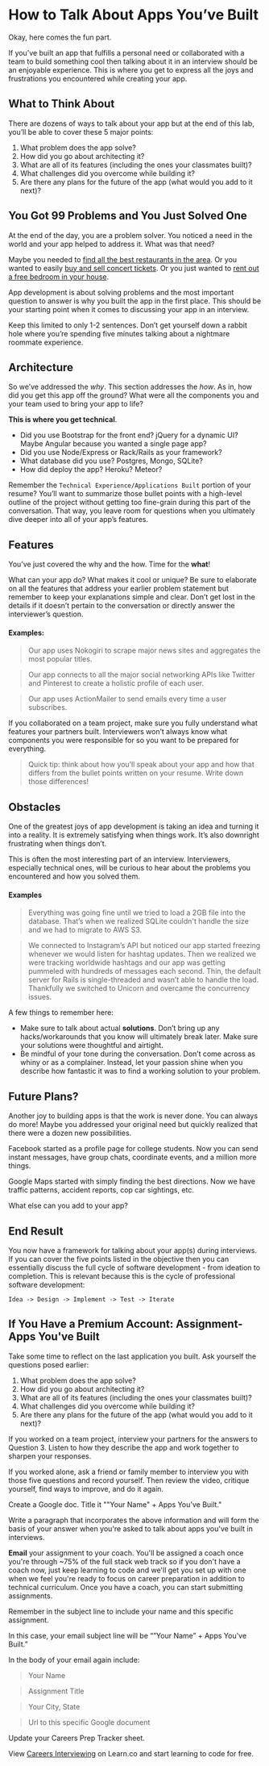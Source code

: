 # How to Talk About Apps You’ve Built

Okay, here comes the fun part.

If you’ve built an app that fulfills a personal need or collaborated with a team to build something cool then talking about it in an interview should be an enjoyable experience. This is where you get to express all the joys and frustrations you encountered while creating your app. 

## What to Think About

There are dozens of ways to talk about your app but at the end of this lab, you’ll be able to cover these 5 major points:

1. What problem does the app solve?
2. How did you go about architecting it?
3. What are all of its features (including the ones your classmates built)?
4. What challenges did you overcome while building it?
5. Are there any plans for the future of the app (what would you add to it next)?

## You Got 99 Problems and You Just Solved One

At the end of the day, you are a problem solver. You noticed a need in the world and your app helped to address it. What was that need?

Maybe you needed to [find all the best restaurants in the area](https://www.yelp.com). Or you wanted to easily [buy and sell concert tickets](https://www.stubhub.com/). Or you just wanted to [rent out a free bedroom in your house](https://www.airbnb.com/).

App development is about solving problems and the most important question to answer is why you built the app in the first place. This should be your starting point when it comes to discussing your app in an interview.

Keep this limited to only 1-2 sentences. Don’t get yourself down a rabbit hole where you’re spending five minutes talking about a nightmare roommate experience. 

## Architecture

So we’ve  addressed the *why*. This section addresses the *how*. As in, how did you get this app off the ground? What were all the components you and your team used to bring your app to life?

**This is where you get technical**.

- Did you use Bootstrap for the front end? jQuery for a dynamic UI? Maybe Angular because you wanted a single page app?
- Did you use Node/Express or Rack/Rails as your framework?
- What database did you use? Postgres, Mongo, SQLite?
- How did deploy the app? Heroku? Meteor?

Remember the `Technical Experience/Applications Built` portion of your resume? You’ll want to summarize those bullet points with a high-level outline of the project without getting too fine-grain during this part of the conversation. That way, you leave room for questions when you ultimately dive deeper into all of your app’s features.

## Features 

You’ve just covered the why and the how. Time for the **what**!

What can your app do? What makes it cool or unique? Be sure to elaborate on all the features that address your earlier problem statement but remember to keep your explanations simple and clear. Don’t get lost in the details if it doesn’t pertain to the conversation or directly answer the interviewer’s question.

#### Examples:

> Our app uses Nokogiri to scrape major news sites and aggregates the most popular titles.

> Our app connects to all the major social networking APIs like Twitter and Pinterest to create a holistic profile of each user.

> Our app uses ActionMailer to send emails every time a user subscribes.

If you collaborated on a team project, make sure you fully understand what features your partners built. Interviewers won’t always know what components you were responsible for so you want to be prepared for everything.

> Quick tip: think about how you’ll speak about your app and how that differs from the bullet points written on your resume. Write down those differences!

## Obstacles

One of the greatest joys of app development is taking an idea and turning it into a reality. It is extremely satisfying when things work. It’s also downright frustrating when things don’t.

This is often the most interesting part of an interview. Interviewers, especially technical ones, will be curious to hear about the problems you encountered and how you solved them.

#### Examples

> Everything was going fine until we tried to load a 2GB file into the database. That’s when we realized SQLite couldn't handle the size and we had to migrate to AWS S3.

> We connected to Instagram’s API but noticed our app started freezing whenever we would listen for hashtag updates. Then we realized we were tracking worldwide hashtags and our app was getting pummeled with hundreds of messages each second. Thin, the default server for Rails is single-threaded and wasn’t able to handle the load. Thankfully we switched to Unicorn and overcame the concurrency issues.

A few things to remember here:
- Make sure to talk about actual **solutions**. Don’t bring up any hacks/workarounds that you know will ultimately break later. Make sure your solutions were thoughtful and airtight.
- Be mindful of your tone during the conversation. Don’t come across as whiny or as a complainer. Instead, let your passion shine when you describe how fantastic it was to find a working solution to your problem.

## Future Plans?

Another joy to building apps is that the work is never done. You can always do more! Maybe you addressed your original need but quickly realized that there were a dozen new possibilities. 

Facebook started as a profile page for college students. Now you can send instant messages, have group chats, coordinate events, and a million more things.

Google Maps started with simply finding the best directions. Now we have traffic patterns, accident reports, cop car sightings, etc.

What else can you add to your app?

## End Result

You now have a framework for talking about your app(s) during interviews. If you can cover the five points listed in the objective then you can essentially discuss the full cycle of software development - from ideation to completion. This is relevant because this is the cycle of professional software development:

    Idea -> Design -> Implement -> Test -> Iterate

## If You Have a Premium Account: Assignment- Apps You've Built

Take some time to reflect on the last application you built. Ask yourself the questions posed earlier:

1. What problem does the app solve?
2. How did you go about architecting it?
3. What are all of its features (including the ones your classmates built)?
4. What challenges did you overcome while building it?
5. Are there any plans for the future of the app (what would you add to it next)?

If you worked on a team project, interview your partners for the answers to Question 3. Listen to how they describe the app and work together to sharpen your responses.

If you worked alone, ask a friend or family member to interview you with those five questions and record yourself. Then review the video, critique yourself, find ways to improve, and do it again. 

Create a Google doc. Title it ""Your Name" + Apps You've Built."

Write a paragraph that incorporates the above information and will form the basis of your answer when you're asked to talk about apps you've built in interviews. 

**Email** your assignment to your coach. You'll be assigned a coach once you're through ~75% of the full stack web track so if you don't have a coach now, just keep learning to code and we'll get you set up with one when we feel you're ready to focus on career preparation in addition to technical curriculum. Once you have a coach, you can start submitting assignments.

Remember in the subject line to include your name and this specific assignment.

In this case, your email subject line will be “”Your Name” + Apps You've Built.”

In the body of your email again include:
>Your Name

>Assignment Title

>Your City, State

>Url to this specific Google document

Update your Careers Prep Tracker sheet.

<p data-visibility='hidden'>View <a href='https://learn.co/lessons/careers-interviewing'>Careers Interviewing</a> on Learn.co and start learning to code for free.</p>
